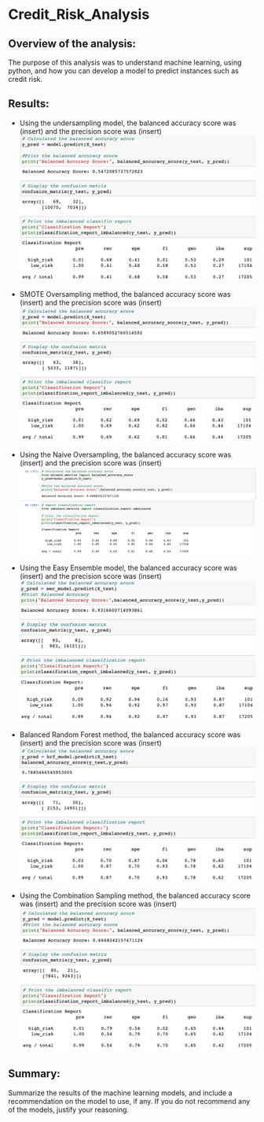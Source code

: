 # Credit_Risk_Analysis

## Overview of the analysis: 
The purpose of this analysis was to understand machine learning, using python, and how you can develop a model to predict instances such as credit risk.

## Results:
- Using the undersampling model, the balanced accuracy score was (insert) and the precision score was (insert)
![undersampling](images/undersampling.png)

- SMOTE Oversampling method, the balanced accuracy score was (insert) and the precision score was (insert)
![SMOTE](images/SMOTE_Oversampling.png)

- Using the Naive Oversampling, the balanced accuracy score was (insert) and the precision score was (insert)
![Naive](images/Naive_oversampling.png)

- Using the Easy Ensemble model, the balanced accuracy score was (insert) and the precision score was (insert)
![Easy_Ensemble](images/Easy_Ensemble.png)

- Balanced Random Forest method, the balanced accuracy score was (insert) and the precision score was (insert)
![Balanced_Random](images/Balanced_Random_Forest.png)

- Using the Combination Sampling method, the balanced accuracy score was (insert) and the precision score was (insert)
![Combination](images/Combination_Sampling.png)


## Summary:
Summarize the results of the machine learning models, and include a recommendation on the model to use, if any. If you do not recommend any of the models, justify your reasoning.
